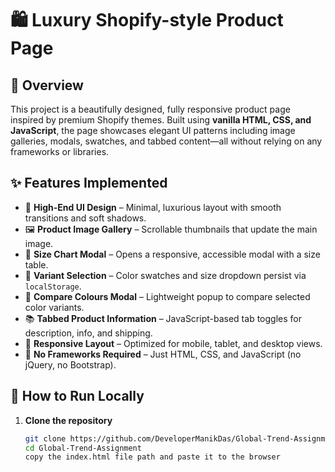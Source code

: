 # 🛍️ Luxury Shopify-style Product Page

## 📖 Overview

This project is a beautifully designed, fully responsive product page inspired by premium Shopify themes. Built using **vanilla HTML, CSS, and JavaScript**, the page showcases elegant UI patterns including image galleries, modals, swatches, and tabbed content—all without relying on any frameworks or libraries.

## ✨ Features Implemented

- 🎨 **High-End UI Design** – Minimal, luxurious layout with smooth transitions and soft shadows.
- 🖼️ **Product Image Gallery** – Scrollable thumbnails that update the main image.
- 📏 **Size Chart Modal** – Opens a responsive, accessible modal with a size table.
- 🎨 **Variant Selection** – Color swatches and size dropdown persist via `localStorage`.
- 🔁 **Compare Colours Modal** – Lightweight popup to compare selected color variants.
- 📚 **Tabbed Product Information** – JavaScript-based tab toggles for description, info, and shipping.
- 📱 **Responsive Layout** – Optimized for mobile, tablet, and desktop views.
- 🔐 **No Frameworks Required** – Just HTML, CSS, and JavaScript (no jQuery, no Bootstrap).

## 🧪 How to Run Locally

1. **Clone the repository**
   ```bash
   git clone https://github.com/DeveloperManikDas/Global-Trend-Assignment.git
   cd Global-Trend-Assignment
   copy the index.html file path and paste it to the browser 

